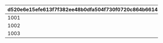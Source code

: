 |d520e6e15efe613f7f382ee48b0dfa504f730f0720c864b6614147eb1071c6b2|93cafbb8aa8542a403679456c6f294f2b524c9625a137a3494f59c3bd342d93d|23fbc1c1f15b583246327d820398498a144b9017b2911360a4f4b2903b06641f|2a6fef5dc09b03da831a004f05ecd6725118847afd0fead465167ea307267d41|4c3dded593bccc580c29b47117f07e05649afe30c32ae1fcffb1a4a98b6bedd4|f93a687c9f0e45bb4f3f42ca7a6f831133f3b2b23fd0b7dc330bfe6405ead709|
| --- | --- | --- | --- | --- | --- |
|1001|2025/02/19 23:59:59|2025/02/20 05:00:00|2025/02/15 12:00:00|2025/02/20 23:59:59|74001999|
|1002|2025/04/28 23:59:59|2025/04/29 05:00:00|2025/04/24 12:00:00|2025/04/29 23:59:59|74001999|
|1003|2025/06/20 23:59:59|2025/06/21 05:00:00|2025/06/16 12:00:00|2025/06/21 23:59:59|74001999|